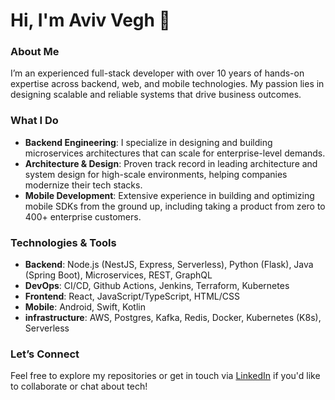 
# Hi, I'm Aviv Vegh 👋

### About Me

I’m an experienced full-stack developer with over 10 years of hands-on expertise across backend, web, and mobile technologies. My passion lies in designing scalable and reliable systems that drive business outcomes.

### What I Do

- **Backend Engineering**: I specialize in designing and building microservices architectures that can scale for enterprise-level demands.
- **Architecture & Design**: Proven track record in leading architecture and system design for high-scale environments, helping companies modernize their tech stacks.
- **Mobile Development**: Extensive experience in building and optimizing mobile SDKs from the ground up, including taking a product from zero to 400+ enterprise customers.

### Technologies & Tools

- **Backend**: Node.js (NestJS, Express, Serverless), Python (Flask), Java (Spring Boot), Microservices, REST, GraphQL
- **DevOps**: CI/CD, Github Actions, Jenkins, Terraform, Kubernetes
- **Frontend**: React, JavaScript/TypeScript, HTML/CSS
- **Mobile**: Android, Swift, Kotlin
- **infrastructure**: AWS, Postgres, Kafka, Redis, Docker, Kubernetes (K8s), Serverless


### Let’s Connect

Feel free to explore my repositories or get in touch via [LinkedIn](https://www.linkedin.com/in/aviv-vegh/) if you'd like to collaborate or chat about tech!

